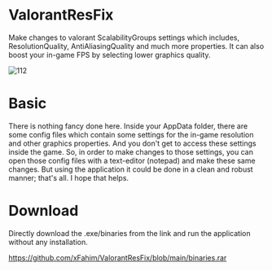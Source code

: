 # ValorantResFix
 Make changes to valorant ScalabilityGroups settings which includes,  ResolutionQuality, AntiAliasingQuality and much more properties. It can also boost your in-game FPS by selecting lower graphics quality. 
 
 
![112](https://user-images.githubusercontent.com/35301902/127652037-af681a9b-b11f-4f11-bbc8-13fe69ee4ae2.PNG)

# Basic
There is nothing fancy done here. Inside your AppData folder, there are some config files which contain some settings for the in-game resolution and other graphics properties. And you don't get to access these settings inside the game. So, in order to make changes to those settings, you can open those config files with a text-editor (notepad) and make these same changes. But using the application it could be done in a clean and robust manner; that's all. I hope that helps. 

# Download 
Directly download the .exe/binaries from the link and run the application without any installation.

https://github.com/xFahim/ValorantResFix/blob/main/binaries.rar
